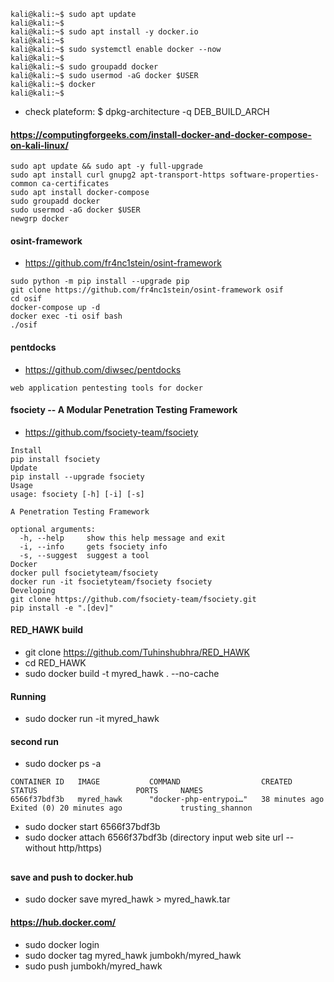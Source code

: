 ```
kali@kali:~$ sudo apt update
kali@kali:~$
kali@kali:~$ sudo apt install -y docker.io
kali@kali:~$
kali@kali:~$ sudo systemctl enable docker --now
kali@kali:~$
kali@kali:~$ sudo groupadd docker
kali@kali:~$ sudo usermod -aG docker $USER
kali@kali:~$ docker
kali@kali:~$
```
* check plateform: $ dpkg-architecture -q DEB_BUILD_ARCH
#### https://computingforgeeks.com/install-docker-and-docker-compose-on-kali-linux/
```
sudo apt update && sudo apt -y full-upgrade
sudo apt install curl gnupg2 apt-transport-https software-properties-common ca-certificates
sudo apt install docker-compose
sudo groupadd docker
sudo usermod -aG docker $USER
newgrp docker
```
#### osint-framework
* https://github.com/fr4nc1stein/osint-framework
```
sudo python -m pip install --upgrade pip
git clone https://github.com/fr4nc1stein/osint-framework osif
cd osif
docker-compose up -d
docker exec -ti osif bash
./osif
```
#### pentdocks
* https://github.com/diwsec/pentdocks
```
web application pentesting tools for docker
```
#### fsociety -- A Modular Penetration Testing Framework
* https://github.com/fsociety-team/fsociety
```
Install
pip install fsociety
Update
pip install --upgrade fsociety
Usage
usage: fsociety [-h] [-i] [-s]

A Penetration Testing Framework

optional arguments:
  -h, --help     show this help message and exit
  -i, --info     gets fsociety info
  -s, --suggest  suggest a tool
Docker
docker pull fsocietyteam/fsociety
docker run -it fsocietyteam/fsociety fsociety
Developing
git clone https://github.com/fsociety-team/fsociety.git
pip install -e ".[dev]"
```
#### RED_HAWK build
* git clone https://github.com/Tuhinshubhra/RED_HAWK
* cd RED_HAWK
* sudo docker build -t myred_hawk . --no-cache
#### Running
* sudo docker run -it myred_hawk
#### second run 
* sudo docker ps -a
```
CONTAINER ID   IMAGE           COMMAND                  CREATED          STATUS                      PORTS     NAMES
6566f37bdf3b   myred_hawk      "docker-php-entrypoi…"   38 minutes ago   Exited (0) 20 minutes ago             trusting_shannon
```
* sudo docker start 6566f37bdf3b
* sudo docker attach 6566f37bdf3b
(directory input web site url -- without http/https)
##
#### save and push to docker.hub
* sudo docker save myred_hawk > myred_hawk.tar
#### https://hub.docker.com/
* sudo docker login
* sudo docker tag myred_hawk jumbokh/myred_hawk
* sudo push jumbokh/myred_hawk
